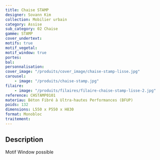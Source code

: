 ```yaml
---
title: Chaise STAMP
designer: Sovann Kim
collection: Mobilier urbain
category: Assise
sub_category: 02 Chaise
gamme: STAMP
cover_undertext:
motifs: true
motif_vegetal:
motif_window: true
portes:
bal:
personnalisation:
cover_image: "/produits/cover_image/chaise-stamp-lisse.jpg"
carousel:
    - image: "/produits/chaise-stamp.jpg"
filaire:
    - image: "/produits/filaires/filaire-chaise-stamp-lisse-2.jpg"
reference: CHSTAMP0101
materiau: Béton Fibré à Ultra-hautes Performances (BFUP)
poids: 132
dimensions: L550 x P550 x H830
format: Monobloc
traitement:
---
```


## Description

Motif Window possible
